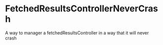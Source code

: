 # FetchedResultsControllerNeverCrash
A way to manager a fetchedResultsController in a way that it will never crash

